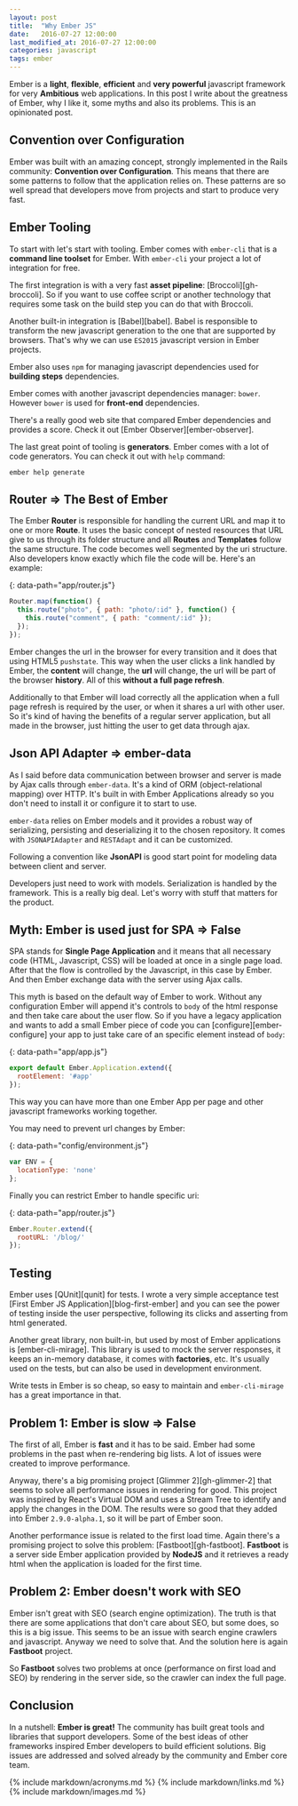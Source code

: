 ```yaml
---
layout: post
title:  "Why Ember JS"
date:   2016-07-27 12:00:00
last_modified_at: 2016-07-27 12:00:00
categories: javascript
tags: ember
---
```


Ember is a **light**, **flexible**, **efficient** and **very powerful** javascript framework for very **Ambitious** web applications. In this post I write about the greatness of Ember, why I like it, some myths and also its problems. This is an opinionated post.

## Convention over Configuration

Ember was built with an amazing concept, strongly implemented in the Rails community: **Convention over Configuration**. This means that there are some patterns to follow that the application relies on. These patterns are so well spread that developers move from projects and start to produce very fast.

## Ember Tooling

To start with let's start with tooling. Ember comes with `ember-cli` that is a **command line toolset** for Ember. With `ember-cli` your project a lot of integration for free.

The first integration is with a very fast **asset pipeline**: [Broccoli][gh-broccoli]. So if you want to use coffee script or another technology that requires some task on the build step you can do that with Broccoli.

Another built-in integration is [Babel][babel]. Babel is responsible to transform the new javascript generation to the one that are supported by browsers. That's why we can use `ES2015` javascript version in Ember projects.

Ember also uses `npm` for managing javascript dependencies used for **building steps** dependencies.

Ember comes with another javascript dependencies manager: `bower`. However `bower` is used for **front-end** dependencies.

There's a really good web site that compared Ember dependencies and provides a score. Check it out [Ember Observer][ember-observer].

The last great point of tooling is **generators**. Ember comes with a lot of code generators. You can check it out with `help` command:

```shell
ember help generate
```

## Router => The Best of Ember

The Ember **Router** is responsible for handling the current URL and map it to one or more **Route**. It uses the basic concept of nested resources that URL give to us through its folder structure and all **Routes** and **Templates** follow the same structure. The code becomes well segmented by the uri structure. Also developers know exactly which file the code will be. Here's an example:

{: data-path="app/router.js"}
```javascript
Router.map(function() {
  this.route("photo", { path: "photo/:id" }, function() {
    this.route("comment", { path: "comment/:id" });
  });
});
```

Ember changes the url in the browser for every transition and it does that using HTML5 `pushstate`. This way when the user clicks a link handled by Ember, the **content** will change, the **url** will change, the url will be part of the browser **history**. All of this **without a full page refresh**.

Additionally to that Ember will load correctly all the application when a full page refresh is required by the user, or when it shares a url with other user. So it's kind of having the benefits of a regular server application, but all made in the browser, just hitting the user to get data through ajax.

## Json API Adapter => ember-data

As I said before data communication between browser and server is made by Ajax calls through `ember-data`. It's a kind of ORM (object-relational mapping) over HTTP. It's built in with Ember Applications already so you don't need to install it or configure it to start to use.

`ember-data` relies on Ember models and it provides a robust way of serializing, persisting and deserializing it to the chosen repository. It comes with `JSONAPIAdapter` and `RESTAdapt` and it can be customized.

Following a convention like **JsonAPI** is good start point for modeling data between client and server.

Developers just need to work with models. Serialization is handled by the framework. This is a really big deal. Let's worry with stuff that matters for the product.

## Myth: Ember is used just for SPA => **False**

SPA stands for **Single Page Application** and it means that all necessary code (HTML, Javascript, CSS) will be loaded at once in a single page load. After that the flow is controlled by the Javascript, in this case by Ember. And then Ember exchange data with the server using Ajax calls.

This myth is based on the default way of Ember to work. Without any configuration Ember will append it's controls to `body` of the html response and then take care about the user flow. So if you have a legacy application and wants to add a small Ember piece of code you can [configure][ember-configure] your app to just take care of an specific element instead of `body`:

{: data-path="app/app.js"}
```javascript
export default Ember.Application.extend({
  rootElement: '#app'
});
```

This way you can have more than one Ember App per page and other javascript frameworks working together.

You may need to prevent url changes by Ember:

{: data-path="config/environment.js"}
```javascript
var ENV = {
  locationType: 'none'
};
```

Finally you can restrict Ember to handle specific uri:

{: data-path="app/router.js"}
```javascript
Ember.Router.extend({
  rootURL: '/blog/'
});
```

## Testing

Ember uses [QUnit][qunit] for tests. I wrote a very simple acceptance test [First Ember JS Application][blog-first-ember] and you can see the power of testing inside the user perspective, following its clicks and asserting from html generated.

Another great library, non built-in, but used by most of Ember applications is [ember-cli-mirage]. This library is used to mock the server responses, it keeps an in-memory database, it comes with **factories**, etc. It's usually used on the tests, but can also be used in development environment.

Write tests in Ember is so cheap, so easy to maintain and `ember-cli-mirage` has a great importance in that.

## Problem 1: Ember is slow => **False**

The first of all, Ember is **fast** and it has to be said. Ember had some problems in the past when re-rendering big lists. A lot of issues were created to improve performance.

Anyway, there's a big promising project [Glimmer 2][gh-glimmer-2] that seems to solve all performance issues in rendering for good. This project was inspired by React's Virtual DOM and uses a Stream Tree to identify and apply the changes in the DOM. The results were so good that they added into Ember `2.9.0-alpha.1`, so it will be part of Ember soon.

Another performance issue is related to the first load time. Again there's a promising project to solve this problem: [Fastboot][gh-fastboot]. **Fastboot** is a server side Ember application provided by **NodeJS** and it retrieves a ready html when the application is loaded for the first time.

## Problem 2: Ember doesn't work with SEO

Ember isn't great with SEO (search engine optimization). The truth is that there are some applications that don't care about SEO, but some does, so this is a big issue. This seems to be an issue with search engine crawlers and javascript. Anyway we need to solve that. And the solution here is again **Fastboot** project.

So **Fastboot** solves two problems at once (performance on first load and SEO) by rendering in the server side, so the crawler can index the full page.

## Conclusion

In a nutshell: **Ember is great!** The community has built great tools and libraries that support developers. Some of the best ideas of other frameworks inspired Ember developers to build efficient solutions. Big issues are addressed and solved already by the community and Ember core team.

{% include markdown/acronyms.md %}
{% include markdown/links.md %}
{% include markdown/images.md %}
